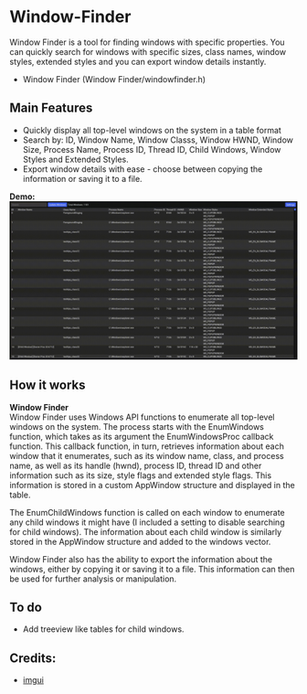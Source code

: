 # Window-Finder
Window Finder is a tool for finding windows with specific properties. You can quickly search for windows with specific sizes, class names, window styles, extended styles and you can export window details instantly.

* Window Finder (Window Finder/windowfinder.h)

## Main Features

* Quickly display all top-level windows on the system in a table format
* Search by: ID, Window Name, Window Classs, Window HWND, Window Size, Process Name, Process ID, Thread ID, Child Windows, Window Styles and Extended Styles.
* Export window details with ease - choose between copying the information or saving it to a file.

<b>Demo:</b>
![demo](https://github.com/Apex-master/Window-Finder/blob/main/windowfinderdemo.gif)


## How it works
<b>Window Finder</b><br/>
Window Finder uses Windows API functions to enumerate all top-level windows on the system. The process starts with the EnumWindows function, which takes as its argument the EnumWindowsProc callback function. This callback function, in turn, retrieves information about each window that it enumerates, such as its window name, class, and process name, as well as its handle (hwnd), process ID, thread ID and other information such as its size, style flags and extended style flags. This information is stored in a custom AppWindow structure and displayed in the table.

The EnumChildWindows function is called on each window to enumerate any child windows it might have (I included a setting to disable searching for child windows). The information about each child window is similarly stored in the AppWindow structure and added to the windows vector.

Window Finder also has the ability to export the information about the windows, either by copying it or saving it to a file. This information can then be used for further analysis or manipulation.

## To do
* Add treeview like tables for child windows.

## Credits:
* [imgui](https://github.com/ocornut/imgui)

